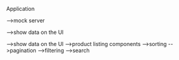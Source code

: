 Application 

-->mock server

-->show data on the UI

-->show data on the UI
-->product listing components
-->sorting
-->pagination
-->filtering
-->search